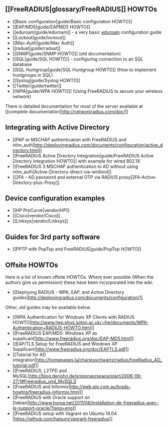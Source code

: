[[FreeRADIUS|glossary/FreeRADIUS]] HOWTOs
-----------------------------------------

* [[Basic configuration|guide/Basic configuration HOWTO]]
* [[EAP/MD5|guide/EAPMD5 HOWTO]]
* [[eduroam|guide/eduroam]] - a very basic [eduroam](https://www.eduroam.org/) configuration guide
* [[Lockout|guide/lockout]]
* [[Mac-Auth|guide/Mac Auth]]
* [[raduat|guide/raduat]]
* [[SNMP|guide/SNMP HOWTO]] (old documentation)
* [[SQL|guide/SQL HOWTO]] - configuring connection to an SQL database
* [[SQL Huntgroup|guide/SQL Huntgroup HOWTO]] (How to implement huntgroups in SQL)
* [[Syslog|guide/Syslog HOWTO]]
* [[Twitter|guide/twitter]]
* [[WPA|guide/WPA HOWTO]] (Using FreeRADIUS to secure your wireless network)

There is detailed documentation for most of the server available at [[complete documentation|http://networkradius.com/doc/]]

Integrating with Active Directory
---------------------------------

* [[PAP or MSCHAP authentication with FreeRADIUS and ntlm_auth|http://deployingradius.com/documents/configuration/active_directory.html]]
* [[FreeRADIUS Active Directory Integration|guide/FreeRADIUS Active Directory Integration HOWTO]] with example for wired 802.1X
* [[FreeRADIUS 3 MSCHAP authentication to AD without using ntlm_auth|Active-Directory-direct-via-winbind]]
* [[2FA - AD password and external OTP via RADIUS proxy|2FA-Active-Directory-plus-Proxy]]

Device configuration examples
-----------------------------
* [[HP ProCurve|vendor/HP]]
* [[Cisco|vendor/Cisco]]
* [[Linksys|vendor/Linksys]]


Guides for 3rd party software
-----------------------------
* [[PPTP with PopTop and FreeRADIUS|guide/PopTop HOWTO]]


Offsite HOWTOs
--------------

Here is a list of known offsite HOWTOs. Where ever possible (When the authors give us permission) these have been incorporated into the wiki.

* [[Deploying RADIUS - WPA, EAP, and Active Directory guides|http://deployingradius.com/documents/configuration/]]

Other, old guides may be available below.

* [[WPA Authentication for Windows XP Clients with RADIUS HOWTO|http://www.hep.phys.soton.ac.uk/~jhe/documents/WPA-Authentication+RADIUS-HOWTO.html]]
* [[FreeRADIUS EAP/MD5: Windows XP as supplicant|http://www.freeradius.org/doc/EAP-MD5.html]]
* [[EAP/TLS Setup for FreeRADIUS and Windows XP Supplicant|http://www.freeradius.org/doc/EAPTLS.pdf]]
* [[Tutorial for AD integration|http://homepages.lu/charlesschwartz/radius/freeRadius_AD_tutorial.pdf]]
* [[FreeRADIUS, L2TPD and MySQL|http://blog.derjohn.de/snipsnap/space/start/2006-09-27/1#Freeradius_und_MySQL]]
* [[FreeRADIUS and Informix|http://web.pip.com.au/brads-howtos/freeradius-informix.html]]
* [[FreeRADIUS with Oracle support on Debian|http://www.horoa.net/2011/06/installation-de-freeradius-avec-le-support-oracle/?lang=eng]]
* [[FreeRADIUS setup with Vagrant on Ubuntu 14.04 |https://github.com/haisum/vagrant-freeradius]]
